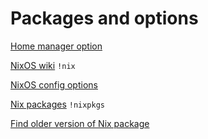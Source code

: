 # Packages and options

[Home manager option](https://home-manager-options.extranix.com/?query=&release=master)

[NixOS wiki](https://nixos.wiki/wiki/) `!nix`

[NixOS config options](https://search.nixos.org/options?channel=unstable)

[Nix packages](https://search.nixos.org/packages?channel=unstable) `!nixpkgs`

[Find older version of Nix package](https://lazamar.co.uk/nix-versions/)

